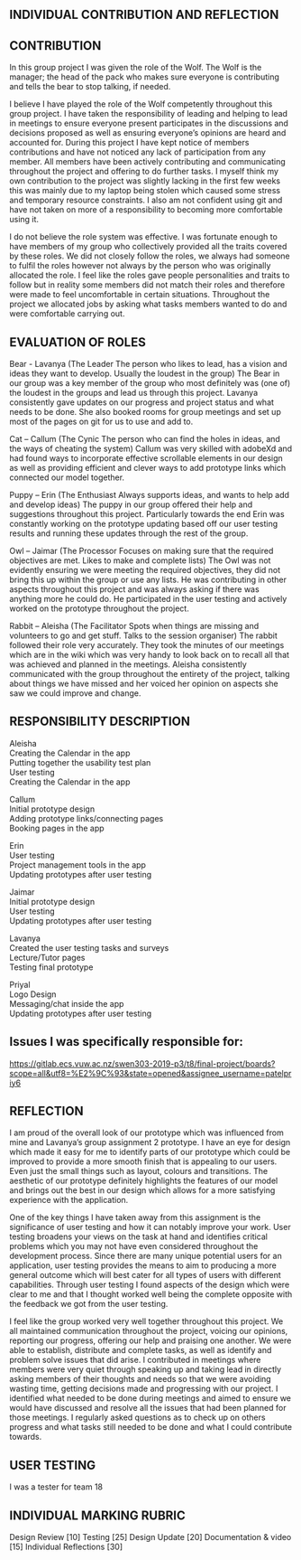 ## INDIVIDUAL CONTRIBUTION AND REFLECTION


## CONTRIBUTION

In this group project I was given the role of the Wolf. The Wolf is the manager; the head of the pack who makes sure everyone is contributing and tells the bear to stop talking, if needed. 

I believe I have played the role of the Wolf competently throughout this group project. I have taken the responsibility of leading and helping to lead in meetings to ensure everyone present participates in the discussions and decisions proposed as well as ensuring everyone’s opinions are heard and accounted for. During this project I have kept notice of members contributions and have not noticed any lack of participation from any member. All members have been actively contributing and communicating throughout the project and offering to do further tasks. I myself think my own contribution to the project was slightly lacking in the first few weeks this was mainly due to my laptop being stolen which caused some stress and temporary resource constraints. I also am not confident using git and have not taken on more of a responsibility to becoming more comfortable using it.  

I do not believe the role system was effective. I was fortunate enough to have members of my group who collectively provided all the traits covered by these roles. We did not closely follow the roles, we always had someone to fulfil the roles however not always by the person who was originally allocated the role. I feel like the roles gave people personalities and traits to follow but in reality some members did not match their roles and therefore were made to feel uncomfortable in certain situations. Throughout the project we allocated jobs by asking what tasks members wanted to do and were comfortable carrying out. 


## EVALUATION OF ROLES

Bear - Lavanya (The Leader The person who likes to lead, has a vision and ideas they want to develop. Usually the loudest in the group)
The Bear in our group was a key member of the group who most definitely was (one of) the loudest in the groups and lead us through this project. Lavanya consistently gave updates on our progress and project status and what needs to be done. She also booked rooms for group meetings and set up most of the pages on git for us to use and add to.

Cat – Callum (The Cynic The person who can find the holes in ideas, and the ways of cheating the system)
Callum was very skilled with adobeXd and had found ways to incorporate effective scrollable elements in our design as well as providing efficient and clever ways to add prototype links which connected our model together. 

Puppy – Erin (The Enthusiast Always supports ideas, and wants to help add and develop ideas)
The puppy in our group offered their help and suggestions throughout this project. Particularly towards the end Erin was constantly working on the prototype updating based off our user testing results and running these updates through the rest of the group. 

Owl – Jaimar (The Processor Focuses on making sure that the required objectives are met. Likes to make and complete lists)
The Owl was not evidently ensuring we were meeting the required objectives, they did not bring this up within the group or use any lists. He was contributing in other aspects throughout this project and was always asking if there was anything more he could do. He participated in the user testing and actively worked on the prototype throughout the project.

Rabbit – Aleisha (The Facilitator Spots when things are missing and volunteers to go and get stuff. Talks to the session organiser)
The rabbit followed their role very accurately. They took the minutes of our meetings which are in the wiki which was very handy to look back on to recall all that was achieved and planned in the meetings. Aleisha consistently communicated with the group throughout the entirety of the project, talking about things we have missed and her voiced her opinion on aspects she saw we could improve and change. 

## RESPONSIBILITY DESCRIPTION 

Aleisha	<br>
Creating the Calendar in the app<br>
Putting together the usability test plan<br>
User testing<br>
Creating the Calendar in the app<br>

Callum	<br>
Initial prototype design<br>
Adding prototype links/connecting pages<br>
Booking pages in the app<br>

Erin	<br>
User testing<br>
Project management tools in the app<br>
Updating prototypes after user testing<br>
	
Jaimar	<br>
Initial prototype design<br>
User testing<br>
Updating prototypes after user testing<br>
	
Lavanya	<br>
Created the user testing tasks and surveys <br>
Lecture/Tutor pages<br>
Testing final prototype<br>

Priyal	<br>
Logo Design<br>
Messaging/chat inside the app<br>
Updating prototypes after user testing<br>
	

## Issues I was specifically responsible for: 
https://gitlab.ecs.vuw.ac.nz/swen303-2019-p3/t8/final-project/boards?scope=all&utf8=%E2%9C%93&state=opened&assignee_username=patelpriy6


## REFLECTION

I am proud of the overall look of our prototype which was influenced from mine and Lavanya’s group assignment 2 prototype. I have an eye for design which made it easy for me to identify parts of our prototype which could be improved to provide a more smooth finish that is appealing to our users. Even just the small things such as layout, colours and transitions. The aesthetic of our prototype definitely highlights the features of our model and brings out the best in our design which allows for a more satisfying experience with the application. 

One of the key things I have taken away from this assignment is the significance of user testing and how it can notably improve your work. User testing broadens your views on the task at hand and identifies critical problems which you may not have even considered throughout the development process. Since there are many unique potential users for an application, user testing provides the means to aim to producing a more general outcome which will best cater for all types of users with different capabilities. Through user testing I found aspects of the design which were clear to me and that I thought worked well being the complete opposite with the feedback we got from the user testing. 

I feel like the group worked very well together throughout this project. We all maintained communication throughout the project, voicing our opinions, reporting our progress, offering our help and praising one another. We were able to establish, distribute and complete tasks, as well as identify and problem solve issues that did arise. I contributed in meetings where members were very quiet through speaking up and taking lead in directly asking members of their thoughts and needs so that we were avoiding wasting time, getting decisions made and progressing with our project. I identified what needed to be done during meetings and aimed to ensure we would have discussed and resolve all the issues that had been planned for those meetings. I regularly asked questions as to check up on others progress and what tasks still needed to be done and what I could contribute towards. 


## USER TESTING

I was a tester for team 18 

## INDIVIDUAL MARKING RUBRIC

Design Review \[10\]
Testing \[25\]
Design Update \[20\]
Documentation & video \[15\]
Individual Reflections \[30\]
